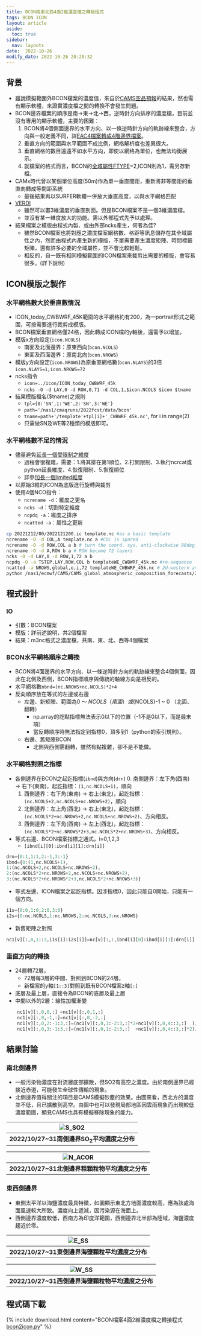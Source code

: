 ```yaml
---
title: BCON南東北西4面2維濃度檔之轉接程式
tags: BCON ICON
layout: article
aside:
  toc: true
sidebar:
  nav: layouts
date:  2022-10-26
modify_date: 2022-10-26 20:20:32
---
```


## 背景

- 雖說模擬範圍外BCON檔案的濃度值，來自於[CAMS空品預報][CAMS]的結果，然也需有顯示軟體，來證實濃度檔之間的轉換不會發生問題。
- BCON邊界檔案的順序是南->東->北->西，逆時針方向排序的濃度檔，目前並沒有專用的顯示軟體，主要的困難：
  1. BCON將4個側面邊界的水平方向、以一條逆時針方向的軌跡線來整合，方向與一般定義不同，詳[EAC4檔案轉成4階邊界檔案](https://sinotec2.github.io/Focus-on-Air-Quality/AQana/GAQuality/ECMWF_rean/grb2bc/)。
  1. 垂直方向的範圍與水平範圍不成比例，網格解析度也差異很大。
  1. 垂直網格的數目遠遠不如水平方向，即使以網格為單位，也無法均衡展示。
  1. 就檔案的格式而言，BCON的[全域屬性FTYPE](https://sinotec2.github.io/Focus-on-Air-Quality/AQana/GAQuality/ECMWF_rean/grb2bc/#bcon模版之準備)=2,ICON則為1，需另存新檔。
- CAMx時代曾以某個單位高度(50m)作為單一垂直間距，重新將非等間距的垂直向轉成等間距系統
  - 最後結果再以SURFER軟體一併放大垂直高度，以與水平網格匹配
- [VERDI](https://sinotec2.github.io/Focus-on-Air-Quality/utilities/Graphics/VERDI)
  - 雖然可以畫3維濃度的垂直剖面。但是BCON檔案不是一個3維濃度檔。
  - 並沒有某一維度放大的功能。需以外部程式先予以處理。
- 結果檔案之模版由程式內製、或由外部ncks產生，何者為佳?
  - 雖然BCON檔案也將對應之濃度檔案網格數、格距等訊息儲存在其全域屬性之內，然而由程式內產生新的模版，不單需要產生濃度矩陣、時間標籤矩陣，還有許多必要的全域屬性，並不會比較輕鬆。
  - 相反的，自一既有相同模擬範圍的ICON檔案來裁剪出需要的模版，會容易很多。(詳下說明)

## ICON模版之製作

### 水平網格數大於垂直數情況

- ICON_today_CWBWRF_45K範圍的水平網格約有200，為一portrait形式之範圍，可按需要進行裁剪成模版。
- BCON檔案垂直網格僅24格，因此轉成ICON檔的y軸後，還需予以增加。
- 模版x方向設定(`icon.NCOLS`)
  - 南面及北面邊界：原東西向(`bcon.NCOLS`)
  - 東面及西面邊界：原南北向(`bcon.NROWS`)
- 模版y方向設定(`icon.NROWS`)為原垂直網格數(`bcon.NLAYS`)的3倍
  `icon.NLAYS=1;icon.NROWS=72`
- ncks指令
  - `icon=../icon/ICON_today_CWBWRF_45k`
  - `ncks -O -d LAY,0 -d ROW,0,71 -d COL,1,$icon.NCOLS $icon $tname`
- 結果模版檔名($tname)之規則
  - `tpl={0:'SN',1:'WE',2:'SN',3:'WE'}`
  - `path='/nas1/cmaqruns/2022fcst/data/bcon'`
  - `tname=path+'/template'+tpl[i]+'_CWBWRF_45k.nc'`, for i in range(2)
  - 只需做SN及WE等2種類的模版即可。

### 水平網格數不足的情況

- 儘量避免[延長一個受限制之維度][unlimit]
  - 過程會很複雜，需要：1.將其排在第1順位、2.打開限制、3.執行ncrcat或python延長維度、4.恢復限制、5.恢復順位
  - 詳參[加長一個limited維度][unlimit]
- 以原始3維的ICON為底版進行旋轉與裁剪
- 使用4個NCO指令：
  - `ncrename -d`：維度之更名
  - `ncks -d`：切割特定維度
  - `ncpdq -a`：維度之排序
  - `ncatted -a`：屬性之更新

```bash
cp 20221212/00/2022121200.ic template.nc #as a basic template
ncrename -O -d COL,A template.nc a #COL is spared
ncrename -O -d ROW,COL a b # turn the coord. sys. anti-clockwise 90deg. ROW become COL
ncrename -O -d A,ROW b a # ROW become 72 layers
ncks -O -d LAY,0 -d ROW,1,72 a b
ncpdq -O -a TSTEP,LAY,ROW,COL b templateWE_CWBWRF_45k.nc #re-sequence
ncatted -a NROWS,global,o,i,72 templateWE_CWBWRF_45k.nc # 2d-western and eastern BC templates
python /nas1/ecmwf/CAMS/CAMS_global_atmospheric_composition_forecasts/2022/bcon2icon.py BCON_20221204_CWBWRF_45k
```

## 程式設計

### IO

- 引數：BCON檔案
- 模版：詳前述說明，共2個檔案
- 結果：m3nc格式之濃度檔，共南、東、北、西等4個檔案

### BCON水平網格順序之轉換

- BCON將4面邊界的水平方向、以一條逆時針方向的軌跡線來整合4個側面，因此在北側及西側，BCON指標順序與傳統的軸線方向是相反的。
- 水平網格數`nbnd=(nc.NROWS+nc.NCOLS)*2+4`
- 反向順序放在等式的左邊或右邊
  - 左邊、新矩陣、範圍為0 ～ $NCOLS（南面）或${NCOLS}-1 ~ 0 （北面、翻轉）
    - np.array的訖點指標無法表示0以下的位置（-1不是0以下，而是最末項）
    - 當反轉順序時無法指定到指標0，頂多到1（python的索引規則）。
  - 右邊、舊矩陣BCON 
    - 北側與西側需翻轉，雖然有點複雜，卻不是不能做。

### 水平網格對照之指標

- 各側邊界在BCON之起迄指標(`ibnd`)與方向(`drn`)
  0. 南側邊界：左下角(西南) → 右下(東南)，起訖指標：`(1,nc.NCOLS+1)`，順向
  1. 西側邊界：右下角(東南) → 右上(東北)，起訖指標：`(nc.NCOLS+2,nc.NCOLS+nc.NROWS+2)`，順向
  2. 北側邊界：左上角(西北) → 右上(東北)，起訖指標：`(nc.NCOLS*2+nc.NROWS+2,nc.NCOLS+nc.NROWS+2)`、方向相反。
  3. 西側邊界：左下角(西南) → 左上(西北)，起訖指標：`(nc.NCOLS*2+nc.NROWS*2+3,nc.NCOLS*2+nc.NROWS+3)`、方向相反。
- 等式右邊、BCON檔案指標之通式，i=0,1,2,3
  - `[ibnd[i][0]:ibnd[i][1]:drn[i]]`

```python
drn={0:1,1:1,2:-1,3:-1}
ibnd={0:(1,nc.NCOLS+1),
1:(nc.NCOLS+2,nc.NCOLS+nc.NROWS+2),
2:(nc.NCOLS*2+nc.NROWS+2,nc.NCOLS+nc.NROWS+2),
3:(nc.NCOLS*2+nc.NROWS*2+3,nc.NCOLS*2+nc.NROWS+3)}
```

- 等式左邊、ICON檔案之起訖指標。因涉指標0，因此只能自0開始，只能有一個方向。

```python
i1s={0:0,1:0,2:0,3:0}
i2s={0:nc.NCOLS,1:nc.NROWS,2:nc.NCOLS,3:nc.NROWS}
```

- 新舊矩陣之對照

```python
nc1[v][:,0,1::3,i1s[i]:i2s[i]]=nc[v][:,:,ibnd[i][0]:ibnd[i][1]:drn[i]]
```

### 垂直方向的轉換

- 24層轉72層。
  - 72層每3層的中間、對照到BCON的24層。
  - 新檔案的y軸`[1::3]`對照到既有BCON檔案z軸`[:]`
- 底層及最上層，直接令為BCON的底層及最上層
- 中間以外的2層：線性加權漸變


```python
    nc1[v][:,0,0,:] =nc1[v][:,0,1,:]
    nc1[v][:,0,-1,:]=nc1[v][:,0,-2,:]
    nc1[v][:,0,2:-1:3,:]=(nc1[v][:,0,1:-2:3,:]*2+nc1[v][:,0,4::3,:]  )/3
    nc1[v][:,0,3:-1:3,:]=(nc1[v][:,0,1:-2:3,:]  +nc1[v][:,0,4::3,:]*2)/3
```

## 結果討論

### 南北側邊界

- 一般污染物濃度在對流層底部擴散，但SO2有高空之濃度。由於南側邊界已經接近赤道，可能發生全球性傳輸的現象。
- 北側邊界值得關注的項目是CAMS模擬砂塵的效果。由圖來看，西北方的濃度並不低，且已擴散到高空。由圖中也可以發現局部地區因雲雨現象而出現較低濃度範圍，顯見CAMS也具有模擬移除現象的能力。

| ![S_SO2](https://github.com/sinotec2/Focus-on-Air-Quality/raw/main/assets/images/todayS_CWBWRF_45k.ncT_SO2.PNG) |
|:--:|
| <b>2022/10/27~31南側邊界SO<sub>2</sub>平均濃度之分布</b>|

| ![N_ACOR](https://github.com/sinotec2/Focus-on-Air-Quality/raw/main/assets/images/todayN_CWBWRF_45k.ncT_ACOR.PNG) |
|:--:|
| <b>2022/10/27~31北側邊界粗顆粒物平均濃度之分布</b>|

### 東西側邊界

- 東側太平洋以海鹽濃度最具特徵，如圖顯示東北方地面濃度較高，應為該處海面風速較大所致。濃度向上遞減，因污染源在海面上。
- 西側邊界濃度較低，西南方為印度洋範圍，西側邊界北半部為陸域，海鹽濃度趨近於零。

| ![E_SS](https://github.com/sinotec2/Focus-on-Air-Quality/raw/main/assets/images/todayE_CWBWRF_45k.ncT_SS.PNG) |
|:--:|
| <b>2022/10/27~31東側邊界海鹽顆粒平均濃度之分布</b>|

| ![W_SS](https://github.com/sinotec2/Focus-on-Air-Quality/raw/main/assets/images/todayW_CWBWRF_45k.ncT_SS.PNG) |
|:--:|
| <b>2022/10/27~31西側邊界海鹽顆粒物平均濃度之分布</b>|

## 程式碼下載

{% include download.html content="BCON檔案4面2維濃度檔之轉接程式[bcon2icon.py][bcon2icon]" %}

[bcon2icon]: <https://github.com/sinotec2/Focus-on-Air-Quality/blob/main/GridModels/BCON/bcon2icon.py> "BCON檔案4面2維濃度檔之轉接程式"
[CAMS]: <https://ads.atmosphere.copernicus.eu/cdsapp#!/dataset/cams-global-atmospheric-composition-forecasts?tab=overview> "CAMS每天2次進行全球大氣成分的5天預報，包括50多種氣狀物和7種顆粒物(沙漠塵埃、海鹽、有機物、黑碳、硫酸鹽、硝酸鹽和銨氣溶膠)。初始條件為衛星及地面觀測數據同化分析結果，允許在地面觀測數據覆蓋率低、或無法直接觀測到的大氣污染物進行估計，除此之外，它還使用到基於調查清單或觀測反衍的排放估計，以作為表面的邊界條件。"
[unlimit]: <https://sinotec2.github.io/Focus-on-Air-Quality/utilities/netCDF/ncks/#加長一個limited維度> "執行ncrcat或python延長維度"
